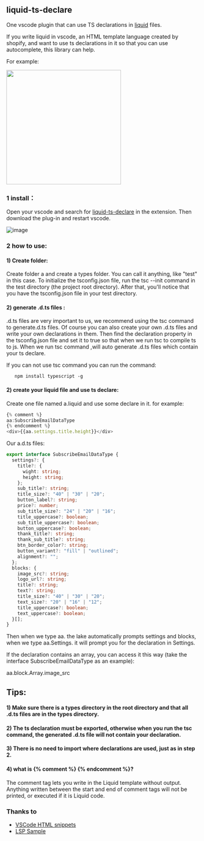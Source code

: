 ## liquid-ts-declare

One vscode plugin that can use TS declarations in [liquid](https://liquidjs.com/) files.

If you write liquid in vscode, an HTML template language created by shopify, and want to use ts declarations in it so that you can use autocomplete, this library can help.

For example:

<img src="https://user-images.githubusercontent.com/41052302/133552215-0fa2d3bb-a6e0-4b4e-a3ff-a37117563732.jpg" width="300px;height:200px">

### 1 install：

Open your vscode and search for [liquid-ts-declare](https://marketplace.visualstudio.com/items?itemName=liquid-ts-declare.liquid-ts-declare) in the extension. Then download the plug-in and restart vscode.

![image](https://user-images.githubusercontent.com/41052302/133555167-aeec9691-4adc-4dcf-a163-895c0e0bc56e.png)

### 2 how to use:

#### 1) Create folder:

Create folder a and create a types folder. You can call it anything, like "test" in this case.
To initialize the tsconfig.json file, run the tsc --init command in the test directory (the project root directory). After that, you'll notice that you have the tsconfig.json file in your test directory.

#### 2) generate .d.ts files :

.d.ts files are very important to us, we recommend using the tsc command to generate.d.ts files. Of course you can also create your own .d.ts files and write your own declarations in them. Then find the declaration property in the tsconfig.json file and set it to true so that when we run tsc to compile ts to js. When we run tsc command ,will auto generate .d.ts files which contain your ts declare.

If you can not use tsc command you can run the command:

```
   npm install typescript -g
```

#### 2) create your liquid file and use ts declare:

Create one file named a.liquid and use some declare in it. for example:

```javascript
{% comment %}
aa:SubscribeEmailDataType
{% endcomment %}
<div>{{aa.settings.title.height}}</div>
```

Our a.d.ts files:

```typescript
export interface SubscribeEmailDataType {
  settings?: {
    title?: {
      wight: string;
      height: string;
    };
    sub_title?: string;
    title_size?: "40" | "30" | "20";
    button_label?: string;
    price?: number;
    sub_title_size?: "24" | "20" | "16";
    title_uppercase?: boolean;
    sub_title_uppercase?: boolean;
    button_uppercase?: boolean;
    thank_title?: string;
    thank_sub_title?: string;
    btn_border_color?: string;
    button_variant?: "fill" | "outlined";
    alignment?: "";
  };
  blocks: {
    image_src?: string;
    logo_url?: string;
    title?: string;
    text?: string;
    title_size?: "40" | "30" | "20";
    text_size?: "20" | "16" | "12";
    title_uppercase?: boolean;
    text_uppercase?: boolean;
  }[];
}
```

Then when we type aa. the lake automatically prompts settings and blocks, when we type aa.Settings. it will prompt you for the declaration in Settings.

If the declaration contains an array, you can access it this way (take the interface SubscribeEmailDataType as an example):

aa.block.Array.image_src

## Tips:

#### 1) Make sure there is a types directory in the root directory and that all .d.ts files are in the types directory.

#### 2) The ts declaration must be exported, otherwise when you run the tsc command, the generated .d.ts file will not contain your declaration.

#### 3) There is no need to import where declarations are used, just as in step 2.

#### 4) what is {% comment %} {% endcomment %}?

The comment tag lets you write in the Liquid template without output. Anything written between the start and end of comment tags will not be printed, or executed if it is Liquid code.

### Thanks to

- [VSCode HTML snippets](https://github.com/abusaidm/html-snippets/issues/27#issuecomment-282512411)
- [LSP Sample](https://code.visualstudio.com/api/language-extensions/language-server-extension-guide)
